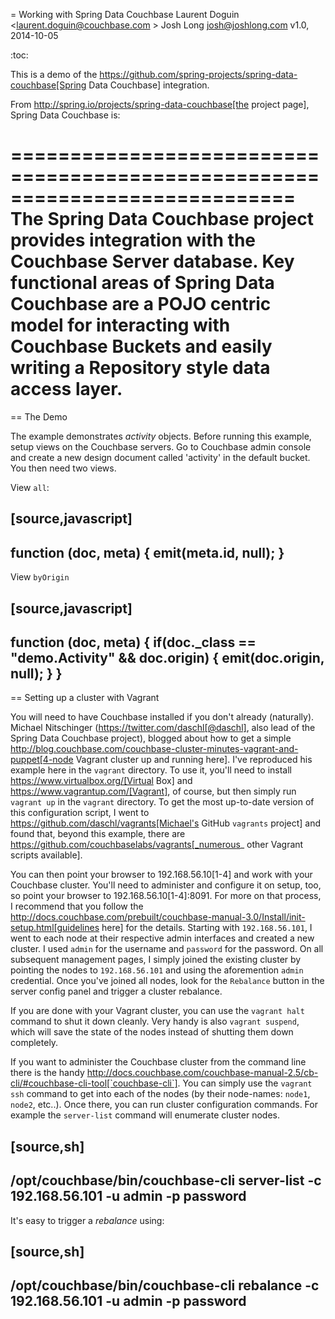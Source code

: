 = Working with Spring Data Couchbase
Laurent Doguin <laurent.doguin@couchbase.com >
Josh Long <josh@joshlong.com>
v1.0, 2014-10-05

:toc:

This is a demo of the https://github.com/spring-projects/spring-data-couchbase[Spring Data Couchbase] integration.

From http://spring.io/projects/spring-data-couchbase[the project page], Spring Data Couchbase is:


============================================================================
The Spring Data Couchbase project provides integration with the Couchbase Server database. Key functional areas of Spring Data Couchbase are a POJO centric model for interacting with Couchbase Buckets and easily writing a Repository style data access layer.
============================================================================



==  The Demo

The example demonstrates *activity* objects. Before running this example, setup views on the Couchbase servers. Go to Couchbase admin console and create a new design document called 'activity' in the default bucket. You then need two views.

View `all`:

[source,javascript]
----
function (doc, meta) {
  emit(meta.id, null);
}
----


View `byOrigin`

[source,javascript]
----
function (doc, meta) {
  if(doc._class == "demo.Activity" && doc.origin) {
    emit(doc.origin, null);
  }
}
----

== Setting up a cluster with Vagrant

You will need to have Couchbase installed if you don't already (naturally). Michael Nitschinger (https://twitter.com/daschl[@daschl], also lead of the Spring Data Couchbase project), blogged about how to get a simple  http://blog.couchbase.com/couchbase-cluster-minutes-vagrant-and-puppet[4-node Vagrant cluster up and running here]. I've reproduced his example here in the  `vagrant` directory. To use it, you'll need to install https://www.virtualbox.org/[Virtual Box] and https://www.vagrantup.com/[Vagrant], of course, but then simply run `vagrant up` in the `vagrant` directory. To get the most up-to-date version of this configuration script, I went to https://github.com/daschl/vagrants[Michael's GitHub `vagrants` project] and found that, beyond this example, there are https://github.com/couchbaselabs/vagrants[_numerous_ other Vagrant scripts available]. 

You can then point your browser to 192.168.56.10[1-4] and work with   your Couchbase cluster. You'll need to administer and configure it on setup, too, so point your browser to 192.168.56.10[1-4]:8091. For more on that process, I recommend that you follow the http://docs.couchbase.com/prebuilt/couchbase-manual-3.0/Install/init-setup.html[guidelines here] for the details. Starting with `192.168.56.101`, I  went to each node at their respective admin interfaces and created a new cluster. I used `admin` for the username and `password` for the password. On all subsequent management pages, I simply joined the existing cluster by pointing the nodes to `192.168.56.101` and using the aforemention `admin` credential. Once you've joined all nodes, look for the `Rebalance` button in the server config panel and trigger a cluster rebalance.

If you are done with your Vagrant cluster, you can use the `vagrant halt` command to shut it down cleanly. Very handy is also `vagrant suspend`, which will save the state of the nodes instead of shutting them down completely.

If you want to administer the Couchbase cluster from the command line there is the handy  http://docs.couchbase.com/couchbase-manual-2.5/cb-cli/#couchbase-cli-tool[`couchbase-cli`]. You can simply use the `vagrant ssh` command to get into each of the nodes (by their node-names: `node1`, `node2`, etc..). Once there, you can run cluster configuration commands. For example the `server-list` command will enumerate cluster nodes.

[source,sh]
----
/opt/couchbase/bin/couchbase-cli server-list -c 192.168.56.101 -u admin -p password
----

It's easy to trigger a *rebalance* using:

[source,sh]
----
/opt/couchbase/bin/couchbase-cli rebalance -c 192.168.56.101 -u admin -p password
----
